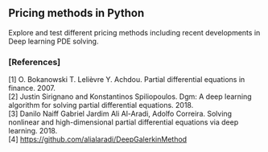 ## Pricing methods in Python

Explore and test different pricing methods including recent developments in Deep learning PDE solving. 

### [References]
[1] O. Bokanowski T. Lelièvre Y. Achdou. Partial differential equations in finance. 2007. \
[2] Justin Sirignano and Konstantinos Spiliopoulos. Dgm: A deep learning algorithm for solving partial differential equations. 2018.\
[3] Danilo Naiff Gabriel Jardim Ali Al-Aradi, Adolfo Correira. Solving nonlinear and high-dimensional partial differential equations via deep learning. 2018.\
[4] https://github.com/alialaradi/DeepGalerkinMethod
